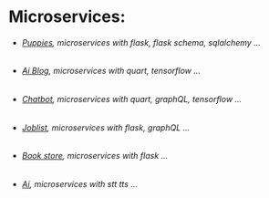 Microservices:
=============

- ###### [Puppies](https://github.com/Martin1403/Microservices/tree/master/microservices_puppy), microservices with flask, flask schema, sqlalchemy ...
- ###### [Ai Blog](https://github.com/Martin1403/Microservices/tree/master/microservices_emotions), microservices with quart, tensorflow ...
- ###### [Chatbot](https://github.com/Martin1403/Microservices/tree/master/microservices_chatbot), microservices with quart, graphQL, tensorflow ...
- ###### [Joblist](https://github.com/Martin1403/Microservices/tree/master/microservices_jobs), microservices with flask, graphQL ...
- ###### [Book store](https://github.com/Martin1403/Microservices/tree/master/microservices_books), microservices with flask ...
- ###### [Ai](https://github.com/Martin1403/Microservices/tree/master/microservices_ai), microservices with stt tts ...
